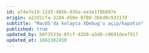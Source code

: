 ```yaml
---
id: a74e7e19-12d3-485b-83ba-ee3e1f0b897e
origin: a22d1cfa-3184-450e-8f80-3bbd0c93317d
subtitle: "MacOS'da kolayca XDebug'u açıp/kapatın"
published: true
updated_by: b8f3533e-0fcf-42b9-a3d8-c8691deaf917
updated_at: 1661382450
---
```

